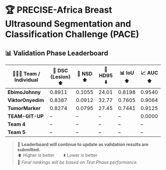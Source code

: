 # 🏆 PRECISE-Africa Breast Ultrasound Segmentation and Classification Challenge (PACE)  
## 📊 Validation Phase Leaderboard

| 🧑‍🤝‍🧑 Team / Individual | 🧬 **DSC (Lesion) ⬆️** | 📏 **NSD ⬆️** | 🧭 **HD95 ⬇️** | 📊 **IoU ⬆️** | 📈 **AUC ⬆️** |
|--------------------------|-------------------------|----------------|------------------|----------------|----------------|
| **EbimoJohnny**          | 0.8911                  | 0.1055         | 24.01            | 0.8198         | 0.9540         |
| **ViktorOnyedim**        | 0.8387                  | 0.0912         | 32.77            | 0.7605         | 0.9064         |
| **TumorMarker**          | 0.8274                  | 0.0795         | 27.45            | 0.7441         | 0.9125         |
| **TEAM-GIT-UP**          | –                       | –              | –                | –              | 0.0000         |
| **Team 4**               | –                       | –              | –                | –              | –              |
| **Team 5**               | –                       | –              | –                | –              | –              |

> 🚧 **Leaderboard will continue to update as validation results are submitted.**  
> ⬆️ Higher is better  ⬇️ Lower is better  
> 📌 *Final rankings will be based on Test Phase performance.*

